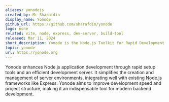```yaml
---
aliases: yonodejs
created_by: Mr Sharafdin
display_name: Yonode
github_url: https://github.com/sharafdin/yonode
logo: none
related: vite, node, express, dev-server, build-tool
released: Mar 11, 2024
short_description: Yonode is the Node.js Toolkit for Rapid Development.
topic: yonode
url: https://yonode.org
---
```

Yonode enhances Node.js application development through rapid setup tools and an efficient development server. It simplifies the creation and management of server environments, integrating well with existing Node.js frameworks like Express. Yonode aims to improve development speed and project structure, making it an indispensable tool for modern backend development.
